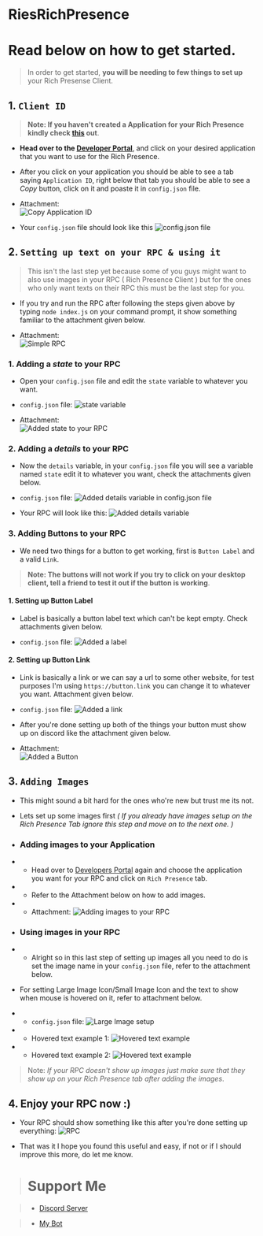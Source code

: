 # RiesRichPresence

# Read below on how to get started.

> In order to get started, **you will be needing to few things to set up** your Rich Presense Client.
## 1. `Client ID`

> **Note: If you haven't created a Application for your Rich Presence kindly check [this](https://media.discordapp.net/attachments/892820309269434390/893879172475269181/rSsKc2HS.gif?width=738&height=355) out**.

+ **Head over to the [Developer Portal](https://discord.com/developers/applications)**, and click on your desired application that you want to use for the Rich Presence.

+ After you click on your application you should be able to see a tab saying `Application ID`, right below that tab you should be able to see a _Copy_ button, click on it and poaste it in `config.json` file.

- Attachment:    
![Copy Application ID](https://media.discordapp.net/attachments/892820309269434390/893882046441730108/unknown.png?width=122&height=65 "Click on Copy button")

- Your `config.json` file should look like this ![config.json file](https://media.discordapp.net/attachments/892820309269434390/893887797289713704/unknown.png?width=313&height=164 "Paste your Cliend ID here")

## 2. `Setting up text on your RPC & using it`

> This isn't the last step yet because some of you guys might want to also use images in your RPC ( Rich Presence Client ) but for the ones who only want texts on their RPC this must be the last step for you.

+ If you try and run the RPC after following the steps given above by typing `node index.js` on your command prompt, it show something familiar to the attachment given below. 

+ Attachment:    
![Simple RPC](https://media.discordapp.net/attachments/892820309269434390/893921740454002748/unknown.png?width=166&height=50 "This is a simple RPC.")

### 1. Adding a *state* to your RPC

+ Open your `config.json` file and edit the `state` variable to whatever you want.

+ `config.json` file: ![state variable](https://media.discordapp.net/attachments/892820309269434390/893927166792826880/unknown.png?width=265&height=168 "Added a state variable")

+ Attachment:    
![Added state to your RPC](https://media.discordapp.net/attachments/892820309269434390/893924726441910312/unknown.png?width=145&height=54 "Added state to the RPC")

### 2. Adding a *details* to your RPC

+ Now the `details` variable, in your `config.json` file you will see a variable named `state` edit it to whatever you want, check the attachments given below.

+ `config.json` file: ![Added details variable in config.json file](https://media.discordapp.net/attachments/892820309269434390/894129787319250944/unknown.png?width=308&height=163 "Added state variable in config.json file")

+ Your RPC will look like this: ![Added details variable](https://media.discordapp.net/attachments/892820309269434390/894136093627252776/unknown.png?width=170&height=53 "Added details variable")

### 3. Adding Buttons to your RPC

+ We need two things for a button to get working, first is `Button Label` and a valid `Link`.

> **Note: The buttons will not work if you try to click on your desktop client, tell a friend to test it out if the button is working**.

#### 1. Setting up Button Label

+ Label is basically a button label text which can't be kept empty. Check attachments given below.

+ `config.json` file: ![Added a label](https://media.discordapp.net/attachments/892820309269434390/894242558400688148/unknown.png?width=304&height=165 "Added Label")

#### 2. Setting up Button Link

+ Link is basically a link or we can say a url to some other website, for test purposes I'm using `https://button.link` you can change it to whatever you want. Attachment given below.

+ `config.json` file: ![Added a link](https://media.discordapp.net/attachments/892820309269434390/894242351587930132/unknown.png?width=303&height=164 "Added a link to the button")

+ After you're done setting up both of the things your button must show up on discord like the attachment given below.

+ Attachment:    
![Added a Button](https://media.discordapp.net/attachments/892820309269434390/894245114216583249/unknown.png?width=171&height=68 "Button")

## 3. `Adding Images`

+ This might sound a bit hard for the ones who're new but trust me its not.

+ Lets set up some images first *( If you already have images setup on the Rich Presence Tab ignore this step and move on to the next one. )*

+ ### Adding images to your Application
+ +  Head over to [Developers Portal](https://discord.com/developers/applications) again and choose the application you want for your RPC and click on `Rich Presence` tab.

+ + Refer to the Attachment below on how to add images.

+ + Attachment: ![Adding images to your RPC](https://cdn.discordapp.com/attachments/892820309269434390/894257375207387218/iUVam1fF.gif "Adding images to your RPC")

+ ### Using images in your RPC

+ + Alright so in this last step of setting up images all you need to do is set the image name in your `config.json` file, refer to the attachment below.

- For setting Large Image Icon/Small Image Icon and the text to show when mouse is hovered on it, refer to attachment below.

+ + `config.json` file: ![Large Image setup](https://media.discordapp.net/attachments/892820309269434390/894265053610651770/unknown.png?width=329&height=167 "Large Image setup")

+ + Hovered text example 1: ![Hovered text example](https://media.discordapp.net/attachments/892820309269434390/894269487468138506/unknown.png?width=169&height=63)

+ + Hovered text example 2: ![Hovered text example](https://media.discordapp.net/attachments/892820309269434390/894269598822723604/unknown.png?width=170&height=62)

> Note: *If your RPC doesn't show up images just make sure that they show up on your Rich Presence tab after adding the images*.

## 4. Enjoy your RPC now :)

+ Your RPC should show something like this after you're done setting up everything: ![RPC](https://media.discordapp.net/attachments/892820309269434390/894264273621114901/unknown.png?width=166&height=86)

+ That was it I hope you found this useful and easy, if not or if I should improve this more, do let me know.

> # Support Me

> + [Discord Server](https://discord.gg/XuAC6Uawam)

> + [My Bot](https://discord.com/api/oauth2/authorize?client_id=843116344957730817&permissions=261993005047&scope=bot)